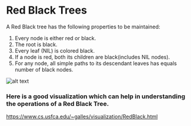 # Red Black Trees

A Red Black tree has the following properties to be maintained:
   1. Every node is either red or black.
   2. The root is black.
   3. Every leaf (NIL) is colored black.
   4. If a node is red, both its children are black(includes NIL nodes).
   5. For any node, all simple paths to its descendant leaves has equals 
   	number of black nodes.


![alt text](https://en.wikipedia.org/wiki/Red%E2%80%93black_tree#/media/File:Red-black_tree_example.svg)

### Here is a good visualization which can help in understanding the operations of a Red Black Tree.
https://www.cs.usfca.edu/~galles/visualization/RedBlack.html

